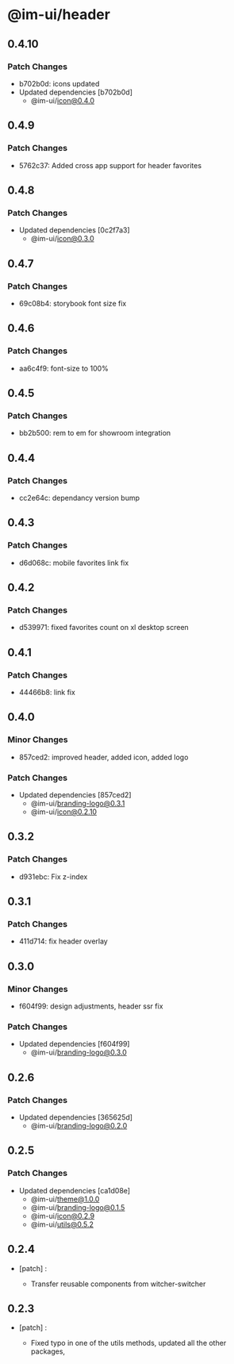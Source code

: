 # @im-ui/header

## 0.4.10

### Patch Changes

- b702b0d: icons updated
- Updated dependencies [b702b0d]
  - @im-ui/icon@0.4.0

## 0.4.9

### Patch Changes

- 5762c37: Added cross app support for header favorites

## 0.4.8

### Patch Changes

- Updated dependencies [0c2f7a3]
  - @im-ui/icon@0.3.0

## 0.4.7

### Patch Changes

- 69c08b4: storybook font size fix

## 0.4.6

### Patch Changes

- aa6c4f9: font-size to 100%

## 0.4.5

### Patch Changes

- bb2b500: rem to em for showroom integration

## 0.4.4

### Patch Changes

- cc2e64c: dependancy version bump

## 0.4.3

### Patch Changes

- d6d068c: mobile favorites link fix

## 0.4.2

### Patch Changes

- d539971: fixed favorites count on xl desktop screen

## 0.4.1

### Patch Changes

- 44466b8: link fix

## 0.4.0

### Minor Changes

- 857ced2: improved header, added icon, added logo

### Patch Changes

- Updated dependencies [857ced2]
  - @im-ui/branding-logo@0.3.1
  - @im-ui/icon@0.2.10

## 0.3.2

### Patch Changes

- d931ebc: Fix z-index

## 0.3.1

### Patch Changes

- 411d714: fix header overlay

## 0.3.0

### Minor Changes

- f604f99: design adjustments, header ssr fix

### Patch Changes

- Updated dependencies [f604f99]
  - @im-ui/branding-logo@0.3.0

## 0.2.6

### Patch Changes

- Updated dependencies [365625d]
  - @im-ui/branding-logo@0.2.0

## 0.2.5

### Patch Changes

- Updated dependencies [ca1d08e]
  - @im-ui/theme@1.0.0
  - @im-ui/branding-logo@0.1.5
  - @im-ui/icon@0.2.9
  - @im-ui/utils@0.5.2

## 0.2.4

- [patch] :

  - Transfer reusable components from witcher-switcher

## 0.2.3

- [patch] :

  - Fixed typo in one of the utils methods, updated all the other packages,
